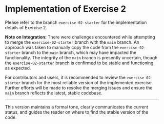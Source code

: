 # Implementation of Exercise 2

Please refer to the branch `exercise-02-starter` for the implementation details of Exercise 2.

**Note on Integration:**
There were challenges encountered while attempting to merge the `exercise-02-starter` branch with the `main` branch. An approach was taken to manually copy the code from the `exercise-02-starter` branch to the `main` branch, which may have impacted the functionality. The integrity of the `main` branch is presently uncertain, though the `exercise-02-starter` branch is confirmed to be stable and functioning as expected.

For contributors and users, it is recommended to review the `exercise-02-starter` branch for the most reliable version of the implemented exercise. Further efforts will be made to resolve the merging issues and ensure the `main` branch reflects the latest, stable codebase.

---

This version maintains a formal tone, clearly communicates the current status, and guides the reader on where to find the stable version of the code.
